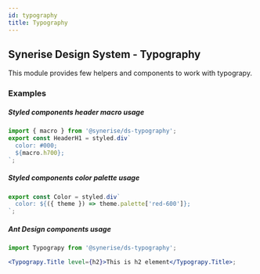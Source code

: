 ```yaml
---
id: typography
title: Typography
---
```


## Synerise Design System - Typography

This module provides few helpers and components to work with typograpy.

### Examples

##### Styled components header macro usage

```jsx harmony
import { macro } from '@synerise/ds-typography';
export const HeaderH1 = styled.div`
  color: #000;
  ${macro.h700};
`;
```

##### Styled components color palette usage

```jsx harmony
export const Color = styled.div`
  color: ${({ theme }) => theme.palette['red-600']};
`;
```

##### Ant Design components usage

```jsx harmony
import Typograpy from '@synerise/ds-typography';

<Typograpy.Title level={h2}>This is h2 element</Typograpy.Title>;
```
